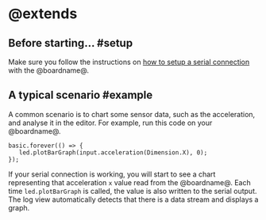 # @extends

## Before starting... #setup

Make sure you follow the instructions on [how to setup a serial connection](/device/serial) with the @boardname@. 

## A typical scenario #example

A common scenario is to chart some sensor data, such as the acceleration, and analyse it in the editor. 
For example, run this code on your @boardname@.

```blocks
basic.forever(() => {
   led.plotBarGraph(input.acceleration(Dimension.X), 0);
});
```

If your serial connection is working, you will start to see a chart representing that acceleration ``x`` value read from the @boardname@.
Each time ``led.plotBarGraph`` is called, the value is also written to the serial output. The log view automatically detects 
that there is a data stream and displays a graph.
